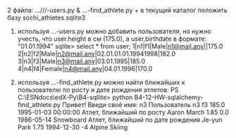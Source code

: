 2 файла: ...///-users.py & ...-find_athlete.py + в текущий каталог положить базу sochi_athletes.sqlite3

1) используя ...-users.py можно добавить пользователя, но нужно учесть, что user.height в см (175.0), а user.birthdate в формате: "01.01.1994"
sqlite> select * from user;
1|n1|f1|Male|n1@mail.any||175.0
2|n2|f2|Male|n2@mail.any|02.01.01.01.19941998|182.0
3|n3|f3|Male|n3@mail.any|03.01.1995|185.0
4|n4|f4|Female|n4@mail.any|04.01.1996|170.0

2) используя ...-find_athlete.py можно найти ближайших к пользователю по росту и дате рождения атлетов:
PS C:\ESNdocs\edX-Py\B4-sqllite> python B4-12-HW-sqlalchemy-find_athlete.py
Привет!
Введи своё имя: n3
Пользователь n3 f3 185.0 1995-01-03 00:00:00
Атлет, ближайший по росту Aaron March 1.85 0.0 1986-05-14 Snowboard
Атлет, ближайший по дате рождения Je-yun Park 1.75 1994-12-30 -4 Alpine Skiing
